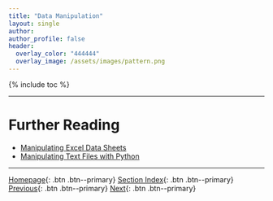```yaml
---
title: "Data Manipulation"
layout: single
author:
author_profile: false
header:
  overlay_color: "444444"
  overlay_image: /assets/images/pattern.png
---
```


{% include toc %}









___
# Further Reading
* [Manipulating Excel Data Sheets](01-EXCEL/01-manipulate-excel-sheets)
* [Manipulating Text Files with Python](02-PYTHON/01-manipulate-data-with-python)


___

[Homepage](../../index.md){: .btn  .btn--primary}
[Section Index](../00-DataParsing-LandingPage){: .btn  .btn--primary}
[Previous](../01-FILE-ACCESS/03-3-tutorial-mount-remote-folder){: .btn  .btn--primary}
[Next](01-EXCEL/01-manipulate-excel-sheets){: .btn  .btn--primary}
